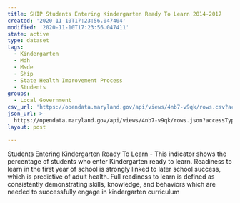 ```yaml
---
title: SHIP Students Entering Kindergarten Ready To Learn 2014-2017
created: '2020-11-10T17:23:56.047404'
modified: '2020-11-10T17:23:56.047411'
state: active
type: dataset
tags:
  - Kindergarten
  - Mdh
  - Msde
  - Ship
  - State Health Improvement Process
  - Students
groups:
  - Local Government
csv_url: 'https://opendata.maryland.gov/api/views/4nb7-v9qk/rows.csv?accessType=DOWNLOAD'
json_url: >-
  https://opendata.maryland.gov/api/views/4nb7-v9qk/rows.json?accessType=DOWNLOAD
layout: post

---
```

Students Entering Kindergarten Ready To Learn - This indicator shows the percentage of students who enter Kindergarten ready to learn. Readiness to learn in the first year of school is strongly linked to later school success, which is predictive of adult health. Full readiness to learn is defined as consistently demonstrating skills, knowledge, and behaviors which are needed to successfully engage in kindergarten curriculum
